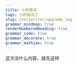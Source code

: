 ```yaml
---
title: 小的尝试
tags: 小的尝试了
slug: storywriter/upgrade_log
grammar_mindmap: true
renderNumberedHeading: true
grammar_code: true
grammar_decorate: true
grammar_mathjax: true
---
```


这次没什么内容，就先这样




